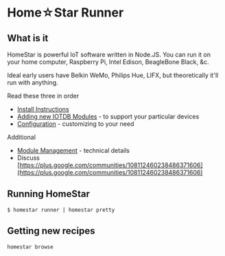 # Home☆Star Runner

## What is it

HomeStar is powerful IoT software written in Node.JS.
You can run it on your home computer, Raspberry Pi,
Intel Edison, BeagleBone Black, &c.

Ideal early users have Belkin WeMo, Philips Hue,
LIFX, but theoretically it'll run with anything.

Read these three in order

* [Install Instructions](docs/install.md)
* [Adding new IOTDB Modules](docs/modules.md) - to support your particular devices
* [Configuration](docs/configure.md) - customizing to your need

Additional

* [Module Management](docs/command-install.md) - technical details
* Discuss [https://plus.google.com/communities/108112460238486371606](https://plus.google.com/communities/108112460238486371606)

## Running HomeStar

    $ homestar runner | homestar pretty

## Getting new recipes

    homestar browse


